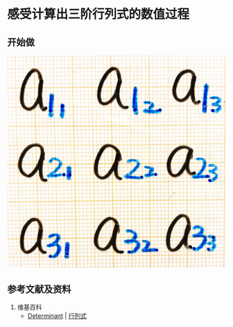 # 感受计算出三阶行列式的数值过程

## 开始做

![](/images/线性代数/行列式/感受计算出三阶行列式的数值过程/1a1.jpg)

## 参考文献及资料

1. 维基百科
	- [Determinant](https://en.wikipedia.org/wiki/Determinant) | [行列式](https://zh.wikipedia.org/wiki/行列式) 